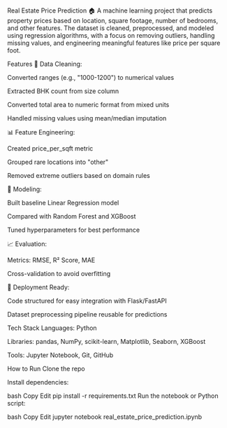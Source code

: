 Real Estate Price Prediction 🏠
A machine learning project that predicts property prices based on location, square footage, number of bedrooms, and other features.
The dataset is cleaned, preprocessed, and modeled using regression algorithms, with a focus on removing outliers, handling missing values, and engineering meaningful features like price per square foot.

Features
🧹 Data Cleaning:

Converted ranges (e.g., "1000-1200") to numerical values

Extracted BHK count from size column

Converted total area to numeric format from mixed units

Handled missing values using mean/median imputation

📊 Feature Engineering:

Created price_per_sqft metric

Grouped rare locations into "other"

Removed extreme outliers based on domain rules

🤖 Modeling:

Built baseline Linear Regression model

Compared with Random Forest and XGBoost

Tuned hyperparameters for best performance

📈 Evaluation:

Metrics: RMSE, R² Score, MAE

Cross-validation to avoid overfitting

🚀 Deployment Ready:

Code structured for easy integration with Flask/FastAPI

Dataset preprocessing pipeline reusable for predictions

Tech Stack
Languages: Python

Libraries: pandas, NumPy, scikit-learn, Matplotlib, Seaborn, XGBoost

Tools: Jupyter Notebook, Git, GitHub

How to Run
Clone the repo

Install dependencies:

bash
Copy
Edit
pip install -r requirements.txt
Run the notebook or Python script:

bash
Copy
Edit
jupyter notebook real_estate_price_prediction.ipynb
